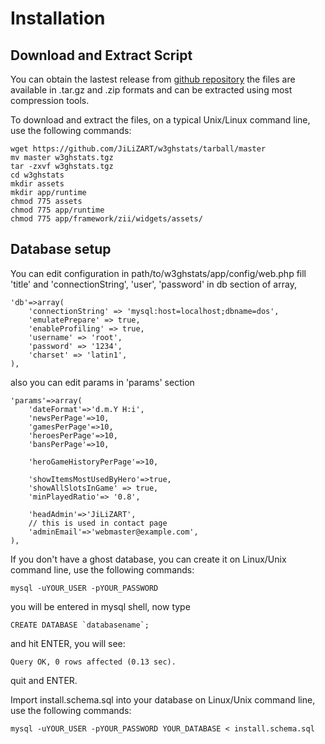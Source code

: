 # Installation

## Download and Extract Script

You can obtain the lastest release from [github repository](https://github.com/JiLiZART/w3ghstats)
the files are available in .tar.gz and .zip formats and can be extracted using most compression tools.

To download and extract the files, on a typical Unix/Linux command line, 
use the following commands:

	wget https://github.com/JiLiZART/w3ghstats/tarball/master
	mv master w3ghstats.tgz
	tar -zxvf w3ghstats.tgz
	cd w3ghstats
	mkdir assets
	mkdir app/runtime
	chmod 775 assets
	chmod 775 app/runtime
	chmod 775 app/framework/zii/widgets/assets/

## Database setup

You can edit configuration in path/to/w3ghstats/app/config/web.php 
fill 'title' and 'connectionString', 'user', 'password' in db section of array, 

	
	'db'=>array(
		'connectionString' => 'mysql:host=localhost;dbname=dos',
		'emulatePrepare' => true,
		'enableProfiling' => true,
		'username' => 'root',
		'password' => '1234',
		'charset' => 'latin1',
	),
		
also you can edit params in 'params' section
	
	'params'=>array(
		'dateFormat'=>'d.m.Y H:i',
		'newsPerPage'=>10,
		'gamesPerPage'=>10,
		'heroesPerPage'=>10,
		'bansPerPage'=>10,

		'heroGameHistoryPerPage'=>10,

		'showItemsMostUsedByHero'=>true,
		'showAllSlotsInGame' => true,
		'minPlayedRatio'=> '0.8',

		'headAdmin'=>'JiLiZART',
		// this is used in contact page
		'adminEmail'=>'webmaster@example.com',
	),

If you don't have a ghost database, you can create it
on Linux/Unix command line, use the following commands:

	mysql -uYOUR_USER -pYOUR_PASSWORD

you will be entered in mysql shell, now type

	CREATE DATABASE `databasename`;

and hit ENTER, you will see:

	Query OK, 0 rows affected (0.13 sec).
    
quit and ENTER.

Import install.schema.sql into your database on Linux/Unix command line, use the following commands:

	mysql -uYOUR_USER -pYOUR_PASSWORD YOUR_DATABASE < install.schema.sql


